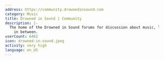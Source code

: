 ```yaml
---
address: https://community.drownedinsound.com
category: Music
title: Drowned in Sound | Community
description: |-
  The home of the Drowned in Sound forums for discussion about music, life and everything
    in between.
userCount: 6462
icon: drowned-in-sound.jpeg
activity: very high
language: en_US
---
```

